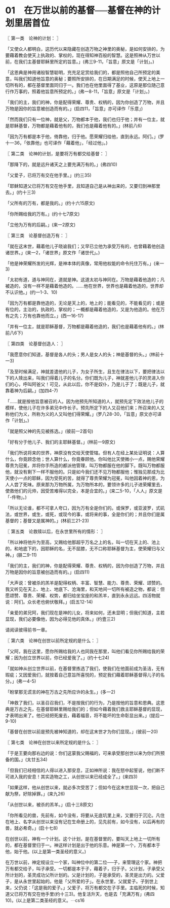 # 01　在万世以前的基督──基督在神的计划里居首位



〖 第一类　论神的计划： 〗

「又使众人都明白，这历代以来隐藏在创造万物之神里的奥秘，是如何安排的，为要藉着教会使天上执政的、掌权的，现在得知神百般的智慧。这是照神从万世以前，在我们主基督耶稣里所定的旨意。」(弗三9-11，「旨意」原文是「计划」。)

「这恩典是神用诸般智慧聪明，充充足足赏给我们的，都是照他自己所预定的美意，叫我们知道他旨意的奥秘；要照所安排的，在日期满足的时候，使天上地上一切所有的，都在基督里面同归于一。我们也在他里面得了基业，这原是那位随己意行作万事的，照着他旨意所预定的。」(弗一8-11，「旨意」原文是「计划」。)

「我们的主，我们的神，你是配得荣耀、尊贵、权柄的，因为你创造了万物，并且万物是因你的旨意被创造而有的。」(启四11，「旨意」亦可译作「乐意」)

「然而我们只有一位神，就是父，万物都本于他，我们也归于他；并有一位主，就是耶稣基督，万物都是藉着他有的，我们也是藉着他有的。」(林前八6)

「因为万有都是本于他，倚靠他，归于他。愿荣耀归给他，直到永远。阿们。」(罗十一36，「依靠他」也可译作「藉着他」，「经过他」。)



〖 第二类　论神的计划，是要将万有都交给基督： 〗

「那降下的，就是远升诸天之上要充满万有的。」(弗四10)

「父爱子，已将万有交在他手里。」(约三35)

「耶稣知道父已将万有交在他手里，且知道自己是从神出来的，又要归到神那里去。」(约十三3)

「父所有的万有，都是我的。」(约十六15原文)

「你所赐给我的万有。」(约十七7原文)

「立他为万有的后嗣。」(来一2原文)



〖 第三类　论基督创造万有： 〗

「就在这末世，藉着他儿子晓谕我们；又早已立他为承受万有的，也曾藉着他创造诸世界。」(来一2，「诸世界」原文作「诸世代」。)

「他是神荣耀所发的光辉，是神本体的真像，常用他权能的命令托住万有。」(来一3)

「太初有道，道与神同在，道就是神。这道太初与神同在。万物是藉着他造的；凡被造的，没有一样不是藉着他造的。……他在世界，世界也是藉着他造的，世界却不认识他。」(约一1-3、10)

「因为万有都是靠他造的，无论是天上的，地上的；能看见的，不能看见的；或是有位的，主治的，执政的，掌权的；一概都是藉着他造的，又是为他造的。他在万有之先；万有也靠他而立。」(西一16-17)

「并有一位主，就是耶稣基督，万物都是藉着他造的，我们也是藉着他有的。」(林前八6下)



〖 第四类　论基督创造人： 〗

「我愿意你们知道，基督是各人的头；男人是女人的头；神是基督的头。」(林前十一3)

「及至时候满足，神就差遣他的儿子，为女子所生，且生在律法以下，要把律法以下的人赎出来，叫我们得着儿子的名分。你们既为儿子，神就差他儿子的灵进入你们的心，呼叫阿爸父！可见，从此以后，你不是奴仆，乃是儿子了；既是儿子，就靠着神为后嗣。」(加四4-7)

「……就是按他旨意被召的人。因为他预先所知道的人，就预先定下效法他儿子的模样，使他儿子在许多弟兄中作长子。预先所定下的人又召他们来；所召来的人又称他们为义，所称为义的人又叫他们得荣耀。」(罗八28-30，「旨意」原文亦可译作「计划」。)

「就是照父神的先见被拣选。」(彼前一2首句)

「好有分于他儿子、我们的主耶稣基督。」(林前一9原文)

「我们所说将来的世界，神原没有交给天使管辖。但有人在经上某处证明说：人算什么，你竟顾念他；世人算什么，你竟眷顾他。你叫他比天使微小一点，赐他荣耀尊贵为冠冕，并将你手所造的都派他管理，叫万物都服在他的脚下。既叫万物都服他，就没有剩下一样不服他的。只是如今我们还不见万物都服他；惟独见那成为比天使小一点的耶稣，因为受死的苦，就得了尊贵荣耀为冠冕，叫他因着神的恩，为人人尝了死味。原来那为万物所属，为万物所本的，要领许多的儿子进荣耀里去，使救他们的元帅，因受苦难得以完全，本是合宜的。」(来二5-10，「人人」原文是「-件物」。)

「所以无论谁，都不可拿人夸口，因为万有全是你们的。或保罗，或亚波罗，式矶法，或世界，或生，或死，或现今的事，或将来的事，全是你们的；并且你们是属基督的；基督又是属神的。」(林前三21-23)



〖 第五类　论救赎以后，在永世里所有的情形： 〗

「所以神将他升为至高，又赐给他那超乎万名之上的名，叫一切在天上的、池上的，和地底下的，因耶稣的名，无不屈膝，无不口称耶稣基督为主，使荣耀归与父神。」(腓二9-11)

「我们的主，我们的神，你是配得荣耀、尊贵、权柄的，因为你创造了万物，并且万物是因你的旨意被创造而有的。」(启四11)

「大声说：曾被杀的羔羊是配得权柄、丰富、智慧、能力、尊贵、荣耀、颂赞的。我又听见在天上、地上、地底下、沧海里，和天地间一切所有被造之物，都说：但愿颂赞、尊贵、荣耀、权势，都归给坐宝座的和羔羊，直到永永远远。四活物就说：阿们。众长老也俯伏敬拜。」(启五12-14)

「亲爱的弟兄阿，我们现在是神的儿女，将来如何，还未显明；但我们知道，主若显现，我们必要像他，因为必得见他的真体。」(约壹三2)

请阅读彼得前书一章。



〖 第六类　论神在创世以前所定规的是什么： 〗

「父阿，我在这里，愿你所赐给我的人也同我在那里，叫他们看见你所赐给我的荣耀；因为创立世界以前，你已经爱我了。」(约十七24)

「就如神从创立世界以前，在基督里拣选了我们，使我们在他面前成为圣洁，无有瑕疵；又因爱我们，就按着自己意旨所喜悦的，预定我们藉着耶稣基督得儿子的名分。」(弗一4-5)

「盼掌那无谎言的神在万古之先所应许的永生。」(多一2)

「神救了我们，以圣召召我们，不是按我们的行为，乃是按他的旨意和恩典。这恩典是万古之先，在基督耶稣里赐给我们的；但如今藉着我们救主耶稣基督的显现，才表明出来了。他已经把死废去，藉着福音，将不能坏的生命彰显出来。」(提后一9-10)

「基督在创世以前是预先被神知道的，却在这末世才为你们显现。」(彼前一20)



〖 第七类　论神在创世以来所定规的是什么： 〗

「于是王要向那右边的说：你们这蒙我父赐福的，可来承受那创世以来为你们所预备的国。」(太廿五34)

「但我们已经相信的人得以进入那安息，正如神所说：我在怒中起誓说，他们断不可进入我的安息！其实造物之工，从创世以来已经成全了。」(来四3)

「如果这样，他从创世以来，就必多次受苦了；但如今在这末世显现一次，把自己献为祭，好除掉罪。」(来九26)

「从创世以来，被杀的羔羊。」(启十三8原文)

「你所看见的兽，先前有，如今没有，将要从无底坑里上来，又要归于沉沦。凡住在地上、名字从创世以来没有记在生命册上的，见先前有，如今没有，以后再有的兽，就必希奇。」(启十七8)

在创世以前，神有一个计划。这个计划，是在基督里的，要叫天上地上一切所有的，都在基督里归于一。神这样计划是出于他的乐意。神是第一个，万有都本于他，始于他。(以上是第一类圣经的意义。)

在万世以前，神定规设立一个家，叫神位中的第二位──子，来管理这个家。神把万有都交给子，叫子承受。一切都是本于子，藉着子，归于子。父计划，子承受父所计划的，圣灵成功父所计划的。父是计划的，子是承受的，圣灵是出力的。父爱子，是从永世里起始的。他是「父所爱的子」。在永世里，父就爱子。子到世上来，父仍说：「这是我的爱子。」父爱子，将万有都交在子手里。主临死的时候，知道父已将万有交在他手里(约十三3)。他复活升天，也是去「充满万有」(弗四10)。(以上是第二类圣经的意义。┄cs16


